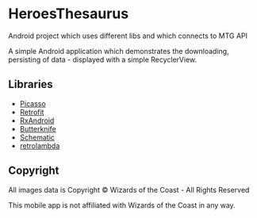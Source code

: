 # HeroesThesaurus
Android project which uses different libs and which connects to MTG API

A simple Android application which demonstrates the downloading, persisting of data - displayed with a simple RecyclerView.

## Libraries

- [Picasso](http://square.github.io/picasso/)
- [Retrofit](http://square.github.io/retrofit/)
- [RxAndroid](https://github.com/ReactiveX/RxAndroid) 
- [Butterknife](https://github.com/JakeWharton/butterknife)
- [Schematic](https://github.com/SimonVT/schematic)
- [retrolambda](https://github.com/evant/gradle-retrolambda)

## Copyright

All images data is Copyright © Wizards of the Coast - All Rights Reserved

This mobile app is not affiliated with Wizards of the Coast in any way.
